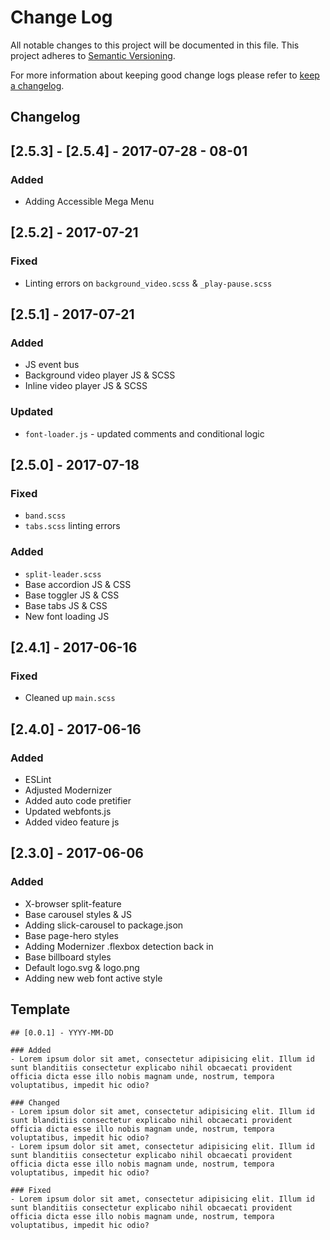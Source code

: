 
# Change Log
All notable changes to this project will be documented in this file.
This project adheres to [Semantic Versioning](http://semver.org/).

For more information about keeping good change logs please refer to [keep a changelog](https://github.com/olivierlacan/keep-a-changelog).

## Changelog

## [2.5.3] - [2.5.4] - 2017-07-28 - 08-01
### Added
- Adding Accessible Mega Menu 

## [2.5.2] - 2017-07-21
### Fixed
- Linting errors on `background_video.scss` & `_play-pause.scss`


## [2.5.1] - 2017-07-21
### Added
- JS event bus
- Background video player JS & SCSS
- Inline video player JS & SCSS

### Updated
- `font-loader.js` - updated comments and conditional logic


## [2.5.0] - 2017-07-18
### Fixed
- `band.scss`
- `tabs.scss` linting errors

### Added
- `split-leader.scss`
- Base accordion JS & CSS
- Base toggler JS & CSS
- Base tabs JS & CSS
- New font loading JS


## [2.4.1] - 2017-06-16
### Fixed
- Cleaned up `main.scss`

## [2.4.0] - 2017-06-16

### Added
- ESLint  
- Adjusted Modernizer
- Added auto code pretifier
- Updated webfonts.js
- Added video feature js


## [2.3.0] - 2017-06-06

### Added
 - X-browser split-feature
 - Base carousel styles & JS
 - Adding slick-carousel to package.json
 - Base page-hero styles
 - Adding Modernizer .flexbox detection back in
 - Base billboard styles
 - Default logo.svg & logo.png
 - Adding new web font active style




## Template
````
## [0.0.1] - YYYY-MM-DD

### Added
- Lorem ipsum dolor sit amet, consectetur adipisicing elit. Illum id sunt blanditiis consectetur explicabo nihil obcaecati provident officia dicta esse illo nobis magnam unde, nostrum, tempora voluptatibus, impedit hic odio?

### Changed
- Lorem ipsum dolor sit amet, consectetur adipisicing elit. Illum id sunt blanditiis consectetur explicabo nihil obcaecati provident officia dicta esse illo nobis magnam unde, nostrum, tempora voluptatibus, impedit hic odio?
- Lorem ipsum dolor sit amet, consectetur adipisicing elit. Illum id sunt blanditiis consectetur explicabo nihil obcaecati provident officia dicta esse illo nobis magnam unde, nostrum, tempora voluptatibus, impedit hic odio?

### Fixed
- Lorem ipsum dolor sit amet, consectetur adipisicing elit. Illum id sunt blanditiis consectetur explicabo nihil obcaecati provident officia dicta esse illo nobis magnam unde, nostrum, tempora voluptatibus, impedit hic odio?
````
